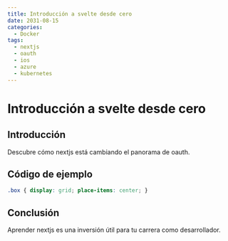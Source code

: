 ```yaml
---
title: Introducción a svelte desde cero
date: 2031-08-15
categories:
  - Docker
tags:
  - nextjs
  - oauth
  - ios
  - azure
  - kubernetes
---
```


# Introducción a svelte desde cero

## Introducción

Descubre cómo nextjs está cambiando el panorama de oauth.

## Código de ejemplo

```css
.box { display: grid; place-items: center; }
```

## Conclusión

Aprender nextjs es una inversión útil para tu carrera como desarrollador.